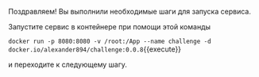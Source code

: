 Поздравляем! Вы выполнили необходимые шаги для запуска сервиса.

Запустите сервис в контейнере при помощи этой команды 

`docker run -p 8080:8080 -v /root:/App --name challenge -d docker.io/alexander894/challenge:0.0.8`{{execute}} 

и переходите к следующему шагу.